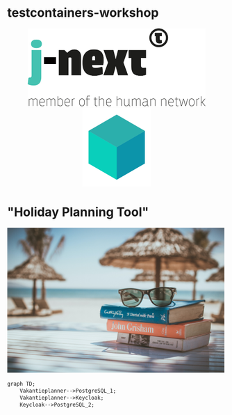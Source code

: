 # testcontainers-workshop

<p align="middle">
    <img src="logo.svg" height="180"/>
    <img src="testcontainers-logo.svg" height="180"/>
</p>    

# "Holiday Planning Tool"

<img src="holiday.jpg" width="500" />

```mermaid
graph TD;
    Vakantieplanner-->PostgreSQL_1;
    Vakantieplanner-->Keycloak;
    Keycloak-->PostgreSQL_2;
```
